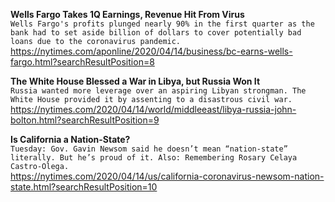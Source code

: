 **Wells Fargo Takes 1Q Earnings, Revenue Hit From Virus**\
`Wells Fargo's profits plunged nearly 90% in the first quarter as the bank had to set aside billion of dollars to cover potentially bad loans due to the coronavirus pandemic.`\
https://nytimes.com/aponline/2020/04/14/business/bc-earns-wells-fargo.html?searchResultPosition=8

**The White House Blessed a War in Libya, but Russia Won It**\
`Russia wanted more leverage over an aspiring Libyan strongman. The White House provided it by assenting to a disastrous civil war.`\
https://nytimes.com/2020/04/14/world/middleeast/libya-russia-john-bolton.html?searchResultPosition=9

**Is California a Nation-State?**\
`Tuesday: Gov. Gavin Newsom said he doesn’t mean “nation-state” literally. But he’s proud of it. Also: Remembering Rosary Celaya Castro-Olega.`\
https://nytimes.com/2020/04/14/us/california-coronavirus-newsom-nation-state.html?searchResultPosition=10

